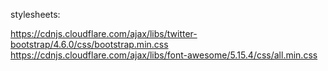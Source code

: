 
stylesheets: 

https://cdnjs.cloudflare.com/ajax/libs/twitter-bootstrap/4.6.0/css/bootstrap.min.css
https://cdnjs.cloudflare.com/ajax/libs/font-awesome/5.15.4/css/all.min.css